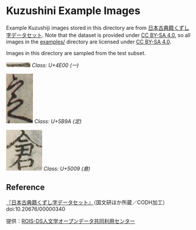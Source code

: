 # Kuzushini Example Images
Example Kuzushiji images stored in this directory are from [日本古典籍くずし字データセット](http://codh.rois.ac.jp/char-shape/).
Note that the dataset is provided under [CC BY-SA 4.0](https://creativecommons.org/licenses/by-sa/4.0/), so all images in the [examples/](./) directory are licensed under [CC BY-SA 4.0](https://creativecommons.org/licenses/by-sa/4.0/).

Images in this directory are sampled from the test subset.

![](./example1_4E00.jpg)
*Class: U+4E00 (一)*

![](./example2_5B9A.jpg)
*Class: U+5B9A (定)*

![](./example3_5009.jpg)
*Class: U+5009 (倉)*

## Reference
[『日本古典籍くずし字データセット』](http://codh.rois.ac.jp/char-shape/)（国文研ほか所蔵／CODH加工） doi:10.20676/00000340

提供：[ROIS-DS人文学オープンデータ共同利用センター](http://codh.rois.ac.jp/)
